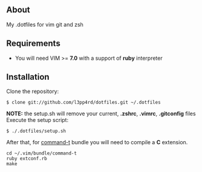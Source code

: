 ## About

My .dotfiles for vim git and zsh

## Requirements

- You will need VIM >= **7.0** with a support of **ruby** interpreter

## Installation

Clone the repository:

    $ clone git://github.com/l3pp4rd/dotfiles.git ~/.dotfiles

**NOTE:** the setup.sh will remove your current, **.zshrc**, **.vimrc**, **.gitconfig** files
Execute the setup script:

    $ ./.dotfiles/setup.sh

After that, for [command-t](http://github.com/wincent/Command-T) bundle you will need
to compile a **C** extension.

    cd ~/.vim/bundle/command-t
    ruby extconf.rb
    make

